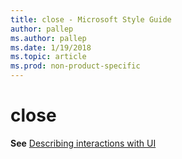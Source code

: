 ```yaml
---
title: close - Microsoft Style Guide
author: pallep
ms.author: pallep
ms.date: 1/19/2018
ms.topic: article
ms.prod: non-product-specific
---
```


# close

**See** [Describing interactions with UI](/style-guide/procedures-instructions/describing-interactions-with-ui)
